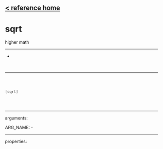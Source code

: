 [< reference home](index.html)
---

# sqrt


higher math

---

-
<br>


---


```



[sqrt]


            
```

---
arguments:

ARG_NAME: -<br>

---
properties:


